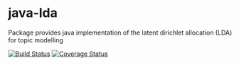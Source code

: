 # java-lda
Package provides java implementation of the latent dirichlet allocation (LDA) for topic modelling

[![Build Status](https://travis-ci.org/chen0040/java-lda.svg?branch=master)](https://travis-ci.org/chen0040/java-lda) [![Coverage Status](https://coveralls.io/repos/github/chen0040/java-lda/badge.svg?branch=master)](https://coveralls.io/github/chen0040/java-lda?branch=master)

